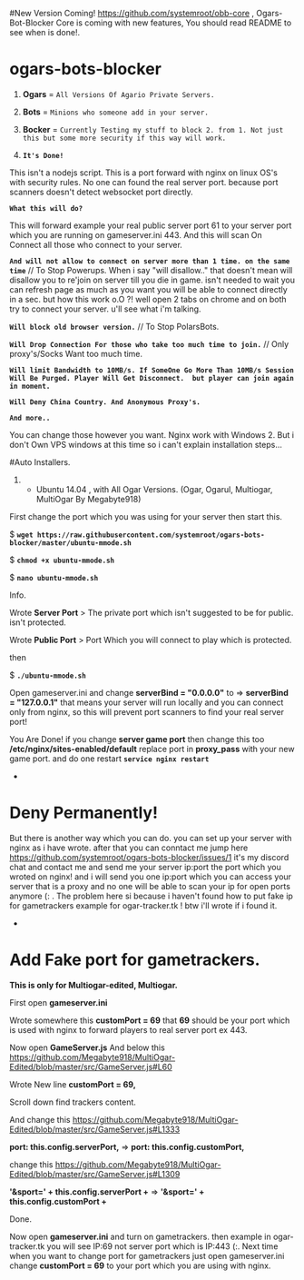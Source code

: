 #New Version Coming!
https://github.com/systemroot/obb-core , Ogars-Bot-Blocker Core is coming with new features, You should read README to see when is done!.

# ogars-bots-blocker

1. **Ogars**  = ``All Versions Of Agario Private Servers.``

2. **Bots**   = ``Minions who someone add in your server.``

3. **Bocker** = ``Currently Testing my stuff to block 2. from 1. Not just this but some more security if this way will work.``

4. **``It's Done!``**

This isn't a nodejs script. This is a port forward with nginx on linux OS's with security rules.
No one can found the real server port. because port scanners doesn't detect websocket port directly.

**``What this will do?``**

This will forward example your real public server port 61 to your server port which you are running on gameserver.ini 443.
And this will scan On Connect all those who connect to your server.

**``And will not allow to connect on server more than 1 time. on the same time``** // To Stop Powerups.
When i say "will disallow.." that doesn't mean will disallow you to re'join on server till you die in game.
isn't needed to wait you can refresh page as much as you want you will be able to connect directly in a sec.
but how this work o.O ?!
well open 2 tabs on chrome and on both try to connect your server. u'll see what i'm talking.


**``Will block old browser version.``** // To Stop PolarsBots.

**``Will Drop Connection For those who take too much time to join.``** // Only proxy's/Socks Want too much time.

**``Will limit Bandwidth to 10MB/s. If SomeOne Go More Than 10MB/s Session Will Be Purged. Player Will Get Disconnect. 
but player can join again in moment.``**

**``Will Deny China Country. And Anonymous Proxy's.``**

**``And more..``**

You can change those however you want. Nginx work with Windows 2. But i don't Own VPS windows at this time so i can't explain installation steps...

#Auto Installers.

1. - Ubuntu 14.04 , with All Ogar Versions. (Ogar, Ogarul, Multiogar, MultiOgar By Megabyte918)

First change the port which you was using for your server then start this.

$ **``wget https://raw.githubusercontent.com/systemroot/ogars-bots-blocker/master/ubuntu-mmode.sh``**

$ **``chmod +x ubuntu-mmode.sh``**

$ **``nano ubuntu-mmode.sh``**

Info. 

Wrote **Server Port** > The private port which isn't suggested to be for public. isn't protected.

Wrote **Public Port** > Port Which you will connect to play which is protected.

then

$ **``./ubuntu-mmode.sh``**

Open gameserver.ini and change **serverBind = "0.0.0.0"** to => **serverBind = "127.0.0.1"**
that means your server will run locally and you can connect only from nginx, so this will prevent port scanners
to find your real server port!

You Are Done! if you change **server game port** then change this too **/etc/nginx/sites-enabled/default** replace port in **proxy_pass** with your new game port.
and do one restart **``service nginx restart``**

-
# Deny Permanently!
But there is another way which you can do. you can set up your server with nginx as i have wrote. after that you can conntact me jump here https://github.com/systemroot/ogars-bots-blocker/issues/1 it's my discord chat and contact me and send me your server ip:port the port which you wroted on nginx! and i will send you one ip:port which you can access your server that is a proxy and no one will be able to scan your ip for open ports anymore (: . 
The problem here si because i haven't found how to put fake ip for gametrackers example for ogar-tracker.tk ! 
btw i'll wrote if i found it.

-
# Add Fake port for gametrackers. 
**This is only for Multiogar-edited, Multiogar.**

First open **gameserver.ini**

Wrote somewhere this **customPort = 69** that **69** should be your port which is used with nginx to forward players to real server port ex 443.

Now open **GameServer.js** And below this https://github.com/Megabyte918/MultiOgar-Edited/blob/master/src/GameServer.js#L60

Wrote New line **customPort = 69,**

Scroll down find trackers content. 

And change this https://github.com/Megabyte918/MultiOgar-Edited/blob/master/src/GameServer.js#L1333

**port: this.config.serverPort,** => **port: this.config.customPort,**

change this https://github.com/Megabyte918/MultiOgar-Edited/blob/master/src/GameServer.js#L1309

**'&sport=' + this.config.serverPort +** => **'&sport=' + this.config.customPort +**

Done. 

Now open **gameserver.ini** and turn on gametrackers. then example in ogar-tracker.tk you will see IP:69 not server port which is IP:443 (:. 
Next time when you want to change port for gametrackers just open gameserver.ini change **customPort = 69** to your port which you are using with nginx.
